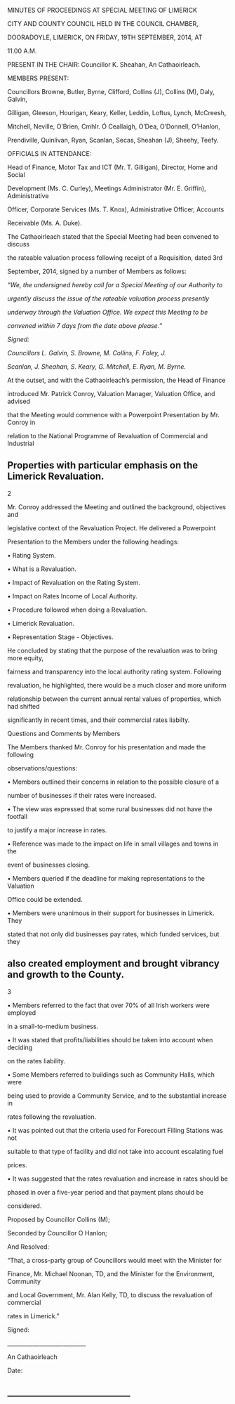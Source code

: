 MINUTES OF PROCEEDINGS AT SPECIAL MEETING OF LIMERICK

CITY AND COUNTY COUNCIL HELD IN THE COUNCIL CHAMBER,

DOORADOYLE, LIMERICK, ON FRIDAY, 19TH SEPTEMBER, 2014, AT

11.00 A.M.

PRESENT IN THE CHAIR: Councillor K. Sheahan, An Cathaoirleach.

MEMBERS PRESENT:

Councillors Browne, Butler, Byrne, Clifford, Collins (J), Collins (M), Daly, Galvin,

Gilligan, Gleeson, Hourigan, Keary, Keller, Leddin, Loftus, Lynch, McCreesh,

Mitchell, Neville, O’Brien, Cmhlr. Ó Ceallaigh, O’Dea, O’Donnell, O’Hanlon,

Prendiville, Quinlivan, Ryan, Scanlan, Secas, Sheahan (J), Sheehy, Teefy.

OFFICIALS IN ATTENDANCE:

Head of Finance, Motor Tax and ICT (Mr. T. Gilligan), Director, Home and Social

Development (Ms. C. Curley), Meetings Administrator (Mr. E. Griffin), Administrative

Officer, Corporate Services (Ms. T. Knox), Administrative Officer, Accounts

Receivable (Ms. A. Duke).

The Cathaoirleach stated that the Special Meeting had been convened to discuss

the rateable valuation process following receipt of a Requisition, dated 3rd

September, 2014, signed by a number of Members as follows:

*“We, the undersigned hereby call for a Special Meeting of our Authority to*

*urgently discuss the issue of the rateable valuation process presently*

*underway through the Valuation Office. We expect this Meeting to be*

*convened within 7 days from the date above please.”*

*Signed:*

*Councillors L. Galvin, S. Browne, M. Collins, F. Foley, J.*

*Scanlan, J. Sheahan, S. Keary, G. Mitchell, E. Ryan, M. Byrne.*

At the outset, and with the Cathaoirleach’s permission, the Head of Finance

introduced Mr. Patrick Conroy, Valuation Manager, Valuation Office, and advised

that the Meeting would commence with a Powerpoint Presentation by Mr. Conroy in

relation to the National Programme of Revaluation of Commercial and Industrial

Properties with particular emphasis on the Limerick Revaluation.
---
2

Mr. Conroy addressed the Meeting and outlined the background, objectives and

legislative context of the Revaluation Project. He delivered a Powerpoint

Presentation to the Members under the following headings:

• Rating System.

• What is a Revaluation.

• Impact of Revaluation on the Rating System.

• Impact on Rates Income of Local Authority.

• Procedure followed when doing a Revaluation.

• Limerick Revaluation.

• Representation Stage - Objectives.

He concluded by stating that the purpose of the revaluation was to bring more equity,

fairness and transparency into the local authority rating system. Following

revaluation, he highlighted, there would be a much closer and more uniform

relationship between the current annual rental values of properties, which had shifted

significantly in recent times, and their commercial rates liabilty.

Questions and Comments by Members

The Members thanked Mr. Conroy for his presentation and made the following

observations/questions:

• Members outlined their concerns in relation to the possible closure of a

number of businesses if their rates were increased.

• The view was expressed that some rural businesses did not have the footfall

to justify a major increase in rates.

• Reference was made to the impact on life in small villages and towns in the

event of businesses closing.

• Members queried if the deadline for making representations to the Valuation

Office could be extended.

• Members were unanimous in their support for businesses in Limerick. They

stated that not only did businesses pay rates, which funded services, but they

also created employment and brought vibrancy and growth to the County.
---
3

• Members referred to the fact that over 70% of all Irish workers were employed

in a small-to-medium business.

• It was stated that profits/liabilities should be taken into account when deciding

on the rates liability.

• Some Members referred to buildings such as Community Halls, which were

being used to provide a Community Service, and to the substantial increase in

rates following the revaluation.

• It was pointed out that the criteria used for Forecourt Filling Stations was not

suitable to that type of facility and did not take into account escalating fuel

prices.

• It was suggested that the rates revaluation and increase in rates should be

phased in over a five-year period and that payment plans should be

considered.

Proposed by Councillor Collins (M);

Seconded by Councillor O Hanlon;

And Resolved:

“That, a cross-party group of Councillors would meet with the Minister for

Finance, Mr. Michael Noonan, TD, and the Minister for the Environment, Community

and Local Government, Mr. Alan Kelly, TD, to discuss the revaluation of commercial

rates in Limerick.”

Signed:

\_\_\_\_\_\_\_\_\_\_\_\_\_\_\_\_\_\_\_\_\_\_\_\_\_\_\_\_

An Cathaoirleach

Date:

\_\_\_\_\_\_\_\_\_\_\_\_\_\_\_\_\_\_\_\_\_\_\_\_\_\_\_\_
---
